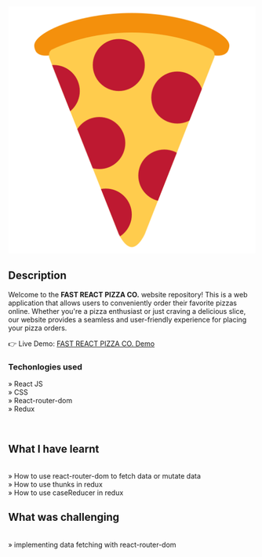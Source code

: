 <div align='center'><img heigth='50px' src="pizza.png" ></div>

<h2>Description</h2>

<p>Welcome to the <b>FAST REACT PIZZA CO.</b> website repository! This is a web application that allows users to conveniently order their favorite pizzas online. Whether you're a pizza enthusiast or just craving a delicious slice, our website provides a seamless and user-friendly experience for placing your pizza orders.
</p>

👉 Live Demo: <a href='https://khusan-pizza-app.netlify.app'>FAST REACT PIZZA CO. Demo</a>

<h3>Techonlogies used</h3>

» React JS <br>
» CSS <br>
» React-router-dom <br>
» Redux <br>


<br>

<h2>What I have learnt</h2>
<br>
» How to use react-router-dom to fetch data or mutate data<br>
» How to use thunks in redux<br>
» How to use caseReducer in redux<br>

<h2>What was challenging</h2>
<br>
»  implementing data fetching with react-router-dom<br>



